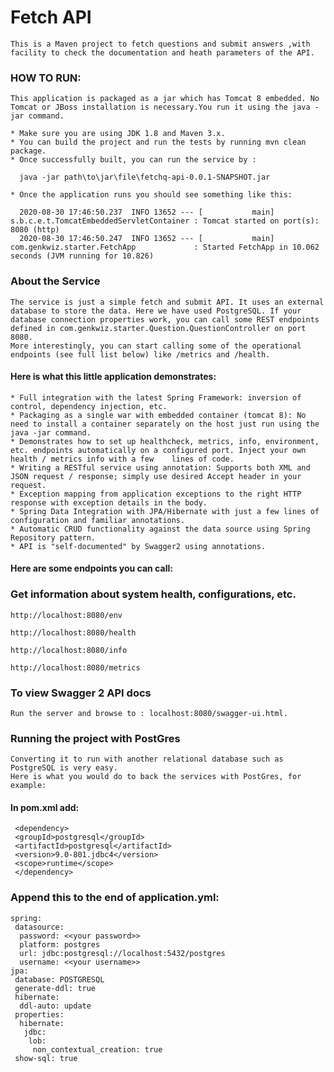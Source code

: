 # Fetch API
    This is a Maven project to fetch questions and submit answers ,with facility to check the documentation and heath parameters of the API.


### HOW TO RUN:

    This application is packaged as a jar which has Tomcat 8 embedded. No Tomcat or JBoss installation is necessary.You run it using the java -jar command.

    * Make sure you are using JDK 1.8 and Maven 3.x.
    * You can build the project and run the tests by running mvn clean package.
    * Once successfully built, you can run the service by :

      java -jar path\to\jar\file\fetchq-api-0.0.1-SNAPSHOT.jar
 
    * Once the application runs you should see something like this:

      2020-08-30 17:46:50.237  INFO 13652 --- [           main] s.b.c.e.t.TomcatEmbeddedServletContainer : Tomcat started on port(s): 8080 (http)
      2020-08-30 17:46:50.247  INFO 13652 --- [           main] com.genkwiz.starter.FetchApp             : Started FetchApp in 10.062 seconds (JVM running for 10.826)
 
### About the Service

    The service is just a simple fetch and submit API. It uses an external database to store the data. Here we have used PostgreSQL. If your database connection properties work, you can call some REST endpoints defined in com.genkwiz.starter.Question.QuestionController on port 8080. 
    More interestingly, you can start calling some of the operational endpoints (see full list below) like /metrics and /health.

#### Here is what this little application demonstrates:

    * Full integration with the latest Spring Framework: inversion of control, dependency injection, etc.
    * Packaging as a single war with embedded container (tomcat 8): No need to install a container separately on the host just run using the java -jar command.
    * Demonstrates how to set up healthcheck, metrics, info, environment, etc. endpoints automatically on a configured port. Inject your own health / metrics info with a few    lines of code.
    * Writing a RESTful service using annotation: Supports both XML and JSON request / response; simply use desired Accept header in your request.
    * Exception mapping from application exceptions to the right HTTP response with exception details in the body.
    * Spring Data Integration with JPA/Hibernate with just a few lines of configuration and familiar annotations.
    * Automatic CRUD functionality against the data source using Spring Repository pattern.
    * API is "self-documented" by Swagger2 using annotations.

#### Here are some endpoints you can call:

### Get information about system health, configurations, etc.

    http://localhost:8080/env

    http://localhost:8080/health

    http://localhost:8080/info

    http://localhost:8080/metrics
 
### To view Swagger 2 API docs

    Run the server and browse to : localhost:8080/swagger-ui.html.
   
   
### Running the project with PostGres

    Converting it to run with another relational database such as PostgreSQL is very easy.
    Here is what you would do to back the services with PostGres, for example:

#### In pom.xml add:

     <dependency>
     <groupId>postgresql</groupId>
     <artifactId>postgresql</artifactId>
     <version>9.0-801.jdbc4</version>
     <scope>runtime</scope>
     </dependency>
 
 
### Append this to the end of application.yml:
 
    spring:
     datasource:
      password: <<your password>>
      platform: postgres
      url: jdbc:postgresql://localhost:5432/postgres
      username: <<your username>>
    jpa:
     database: POSTGRESQL
     generate-ddl: true
     hibernate:
      ddl-auto: update
     properties:
      hibernate:
       jdbc:
        lob:
         non_contextual_creation: true
     show-sql: true
